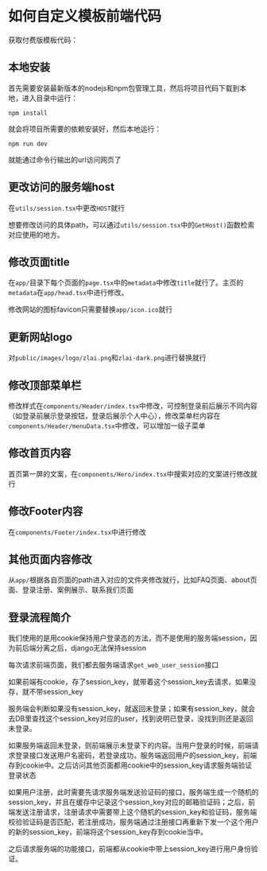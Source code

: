 # 如何自定义模板前端代码

获取付费版模板代码：

## 本地安装

首先需要安装最新版本的nodejs和npm包管理工具，然后将项目代码下载到本地，进入目录中运行：

```
npm install
```

就会将项目所需要的依赖安装好，然后本地运行：

```
npm run dev
```

就能通过命令行输出的url访问网页了

## 更改访问的服务端host

在`utils/session.tsx`中更改`HOST`就行

想要修改访问的具体path，可以通过`utils/session.tsx`中的`GetHost()`函数检索对应使用的地方。

## 修改页面title

在`app/`目录下每个页面的`page.tsx`中的`metadata`中修改`title`就行了。主页的`metadata`在`app/head.tsx`中进行修改。

修改网站的图标favicon只需要替换`app/icon.ico`就行

## 更新网站logo

对`public/images/logo/zlai.png`和`zlai-dark.png`进行替换就行

## 修改顶部菜单栏

修改样式在`components/Header/index.tsx`中修改，可控制登录前后展示不同内容（如登录前展示登录按钮，登录后展示个人中心），修改菜单栏内容在`components/Header/menuData.tsx`中修改，可以增加一级子菜单

## 修改首页内容

首页第一屏的文案，在`components/Hero/index.tsx`中搜索对应的文案进行修改就行

## 修改Footer内容

在`components/Footer/index.tsx`中进行修改

## 其他页面内容修改

从`app/`根据各自页面的path进入对应的文件夹修改就行，比如FAQ页面、about页面、登录注册、案例展示、联系我们页面

## 登录流程简介

我们使用的是用cookie保持用户登录态的方法，而不是使用的服务端session，因为前后端分离之后，django无法保持session

每次请求前端页面，我们都去服务端请求`get_web_user_session`接口

如果前端有cookie，存了session_key，就带着这个session_key去请求，如果没存，就不带session_key

服务端会判断如果没有session_key，就返回未登录；如果有session_key，就会去DB里查找这个session_key对应的user，找到说明已登录，没找到则还是返回未登录。

如果服务端返回未登录，则前端展示未登录下的内容。当用户登录的时候，前端请求登录接口发送用户名密码，若登录成功，服务端返回用户的session_key，前端存到cookie中。之后访问其他页面都用cookie中的session_key请求服务端验证登录状态

如果用户注册，此时需要先请求服务端发送验证码的接口，服务端生成一个随机的session_key，并且在缓存中记录这个session_key对应的邮箱验证码；之后，前端发送注册请求，注册请求中需要带上这个随机的session_key和验证码，服务端校验验证码是否匹配，若注册成功，服务端通过注册接口再重新下发一个这个用户的新的session_key，前端将这个session_key存到cookie当中。

之后请求服务端的功能接口，前端都从cookie中带上session_key进行用户身份验证。
